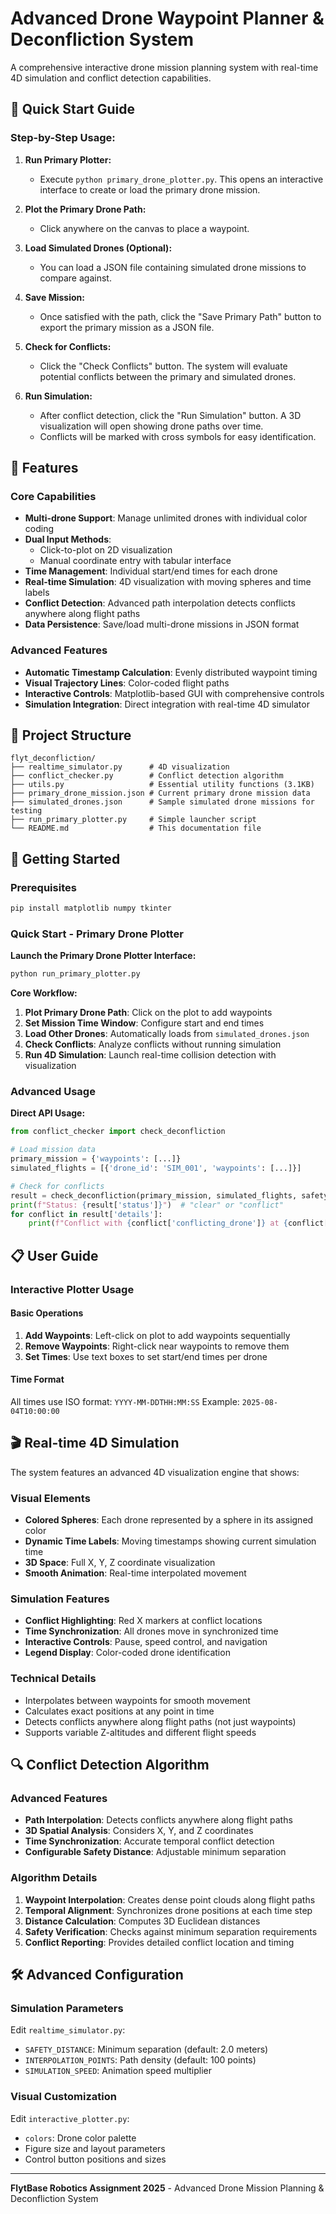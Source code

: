 # Advanced Drone Waypoint Planner & Deconfliction System

A comprehensive interactive drone mission planning system with real-time 4D simulation and conflict detection capabilities.

## 🚀 Quick Start Guide

### Step-by-Step Usage:

1. **Run Primary Plotter:**
   - Execute `python primary_drone_plotter.py`. This opens an interactive interface to create or load the primary drone mission.

2. **Plot the Primary Drone Path:**
   - Click anywhere on the canvas to place a waypoint.

3. **Load Simulated Drones (Optional):**
   - You can load a JSON file containing simulated drone missions to compare against.

4. **Save Mission:**
   - Once satisfied with the path, click the "Save Primary Path" button to export the primary mission as a JSON file.

5. **Check for Conflicts:**
   - Click the "Check Conflicts" button. The system will evaluate potential conflicts between the primary and simulated drones.

6. **Run Simulation:**
   - After conflict detection, click the "Run Simulation" button. A 3D visualization will open showing drone paths over time.
   - Conflicts will be marked with cross symbols for easy identification.

## 🚁 Features

### Core Capabilities
- **Multi-drone Support**: Manage unlimited drones with individual color coding
- **Dual Input Methods**: 
  - Click-to-plot on 2D visualization
  - Manual coordinate entry with tabular interface
- **Time Management**: Individual start/end times for each drone
- **Real-time Simulation**: 4D visualization with moving spheres and time labels
- **Conflict Detection**: Advanced path interpolation detects conflicts anywhere along flight paths
- **Data Persistence**: Save/load multi-drone missions in JSON format

### Advanced Features
- **Automatic Timestamp Calculation**: Evenly distributed waypoint timing
- **Visual Trajectory Lines**: Color-coded flight paths
- **Interactive Controls**: Matplotlib-based GUI with comprehensive controls
- **Simulation Integration**: Direct integration with real-time 4D simulator

## 📁 Project Structure

```
flyt_deconfliction/
├── realtime_simulator.py      # 4D visualization 
├── conflict_checker.py        # Conflict detection algorithm
├── utils.py                   # Essential utility functions (3.1KB)
├── primary_drone_mission.json # Current primary drone mission data
├── simulated_drones.json      # Sample simulated drone missions for testing
├── run_primary_plotter.py     # Simple launcher script
└── README.md                  # This documentation file
```

## 🚀 Getting Started

### Prerequisites
```bash
pip install matplotlib numpy tkinter
```

### Quick Start - Primary Drone Plotter

**Launch the Primary Drone Plotter Interface:**
```bash
python run_primary_plotter.py
```

**Core Workflow:**
1. **Plot Primary Drone Path**: Click on the plot to add waypoints
2. **Set Mission Time Window**: Configure start and end times
3. **Load Other Drones**: Automatically loads from `simulated_drones.json`
4. **Check Conflicts**: Analyze conflicts without running simulation
5. **Run 4D Simulation**: Launch real-time collision detection with visualization

### Advanced Usage

**Direct API Usage:**
```python
from conflict_checker import check_deconfliction

# Load mission data
primary_mission = {'waypoints': [...]}
simulated_flights = [{'drone_id': 'SIM_001', 'waypoints': [...]}]

# Check for conflicts
result = check_deconfliction(primary_mission, simulated_flights, safety_distance=2.0)
print(f"Status: {result['status']}")  # "clear" or "conflict"
for conflict in result['details']:
    print(f"Conflict with {conflict['conflicting_drone']} at {conflict['time']}")
```

## 📋 User Guide

### Interactive Plotter Usage

#### Basic Operations

1. **Add Waypoints**: Left-click on plot to add waypoints sequentially
2. **Remove Waypoints**: Right-click near waypoints to remove them
3. **Set Times**: Use text boxes to set start/end times per drone

#### Time Format
All times use ISO format: `YYYY-MM-DDTHH:MM:SS`
Example: `2025-08-04T10:00:00`


## 🎬 Real-time 4D Simulation

The system features an advanced 4D visualization engine that shows:

### Visual Elements
- **Colored Spheres**: Each drone represented by a sphere in its assigned color
- **Dynamic Time Labels**: Moving timestamps showing current simulation time
- **3D Space**: Full X, Y, Z coordinate visualization
- **Smooth Animation**: Real-time interpolated movement

### Simulation Features
- **Conflict Highlighting**: Red X markers at conflict locations
- **Time Synchronization**: All drones move in synchronized time
- **Interactive Controls**: Pause, speed control, and navigation
- **Legend Display**: Color-coded drone identification

### Technical Details
- Interpolates between waypoints for smooth movement
- Calculates exact positions at any point in time
- Detects conflicts anywhere along flight paths (not just waypoints)
- Supports variable Z-altitudes and different flight speeds

## 🔍 Conflict Detection Algorithm

### Advanced Features
- **Path Interpolation**: Detects conflicts anywhere along flight paths
- **3D Spatial Analysis**: Considers X, Y, and Z coordinates
- **Time Synchronization**: Accurate temporal conflict detection
- **Configurable Safety Distance**: Adjustable minimum separation

### Algorithm Details
1. **Waypoint Interpolation**: Creates dense point clouds along flight paths
2. **Temporal Alignment**: Synchronizes drone positions at each time step
3. **Distance Calculation**: Computes 3D Euclidean distances
4. **Safety Verification**: Checks against minimum separation requirements
5. **Conflict Reporting**: Provides detailed conflict location and timing


## 🛠️ Advanced Configuration

### Simulation Parameters
Edit `realtime_simulator.py`:
- `SAFETY_DISTANCE`: Minimum separation (default: 2.0 meters)
- `INTERPOLATION_POINTS`: Path density (default: 100 points)
- `SIMULATION_SPEED`: Animation speed multiplier

### Visual Customization
Edit `interactive_plotter.py`:
- `colors`: Drone color palette
- Figure size and layout parameters
- Control button positions and sizes

---

**FlytBase Robotics Assignment 2025** - Advanced Drone Mission Planning & Deconfliction System 
